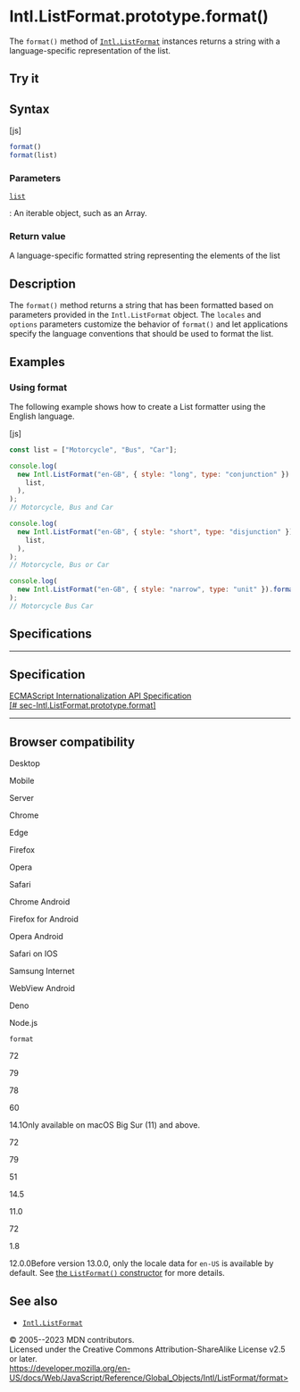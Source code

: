 Intl.ListFormat.prototype.format()
==================================

 
The `format()` method of [`Intl.ListFormat`](../listformat) instances
returns a string with a language-specific representation of the list.


 
Try it 
------

 



 
Syntax
------

 
 
 
[js]


```js
format()
format(list)
```




 
### Parameters

 

[`list`](#list)

:   An iterable object, such as an Array.



 
### Return value 

 
A language-specific formatted string representing the elements of the
list



 
Description
-----------

 
The `format()` method returns a string that has been formatted based on
parameters provided in the `Intl.ListFormat` object. The `locales` and
`options` parameters customize the behavior of `format()` and let
applications specify the language conventions that should be used to
format the list.



 
Examples
--------


 
### Using format 

 
The following example shows how to create a List formatter using the
English language.

 
 
[js]


```js
const list = ["Motorcycle", "Bus", "Car"];

console.log(
  new Intl.ListFormat("en-GB", { style: "long", type: "conjunction" }).format(
    list,
  ),
);
// Motorcycle, Bus and Car

console.log(
  new Intl.ListFormat("en-GB", { style: "short", type: "disjunction" }).format(
    list,
  ),
);
// Motorcycle, Bus or Car

console.log(
  new Intl.ListFormat("en-GB", { style: "narrow", type: "unit" }).format(list),
);
// Motorcycle Bus Car
```




Specifications
--------------

 
  ---------------------------------------------------------------------------------------------------------------
  Specification
  ---------------------------------------------------------------------------------------------------------------
  [ECMAScript Internationalization API Specification\
  [\#
  sec-Intl.ListFormat.prototype.format]](https://tc39.es/ecma402/#sec-Intl.ListFormat.prototype.format)

  ---------------------------------------------------------------------------------------------------------------


Browser compatibility 
---------------------

 


Desktop

Mobile

Server

Chrome

Edge

Firefox

Opera

Safari

Chrome Android

Firefox for Android

Opera Android

Safari on IOS

Samsung Internet

WebView Android

Deno

Node.js

`format`

72

79

78

60

14.1Only available on macOS Big Sur (11) and above.

72

79

51

14.5

11.0

72

1.8

12.0.0Before version 13.0.0, only the locale data for `en-US` is
available by default. See [the `ListFormat()`
constructor](https://developer.mozilla.org/docs/Web/JavaScript/Reference/Global_Objects/Intl/ListFormat/ListFormat)
for more details.

 
See also 
--------

 
-   [`Intl.ListFormat`](../listformat)



 
© 2005--2023 MDN contributors.\
Licensed under the Creative Commons Attribution-ShareAlike License v2.5
or later.\
https://developer.mozilla.org/en-US/docs/Web/JavaScript/Reference/Global_Objects/Intl/ListFormat/format>

